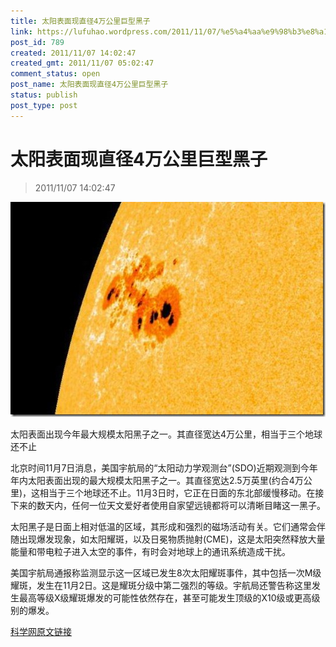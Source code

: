 ```yaml
---
title: 太阳表面现直径4万公里巨型黑子
link: https://lufuhao.wordpress.com/2011/11/07/%e5%a4%aa%e9%98%b3%e8%a1%a8%e9%9d%a2%e7%8e%b0%e7%9b%b4%e5%be%844%e4%b8%87%e5%85%ac%e9%87%8c%e5%b7%a8%e5%9e%8b%e9%bb%91%e5%ad%90/
post_id: 789
created: 2011/11/07 14:02:47
created_gmt: 2011/11/07 05:02:47
comment_status: open
post_name: 太阳表面现直径4万公里巨型黑子
status: publish
post_type: post
---
```


# 太阳表面现直径4万公里巨型黑子

> 2011/11/07 14:02:47

 

![20111107-140247-0001](/assets/images/20111107-140247-0001.jpg)

太阳表面出现今年最大规模太阳黑子之一。其直径宽达4万公里，相当于三个地球还不止 

北京时间11月7日消息，美国宇航局的“太阳动力学观测台”(SDO)近期观测到今年年内太阳表面出现的最大规模太阳黑子之一。其直径宽达2.5万英里(约合4万公里)，这相当于三个地球还不止。11月3日时，它正在日面的东北部缓慢移动。在接下来的数天内，任何一位天文爱好者使用自家望远镜都将可以清晰目睹这一黑子。 

太阳黑子是日面上相对低温的区域，其形成和强烈的磁场活动有关。它们通常会伴随出现爆发现象，如太阳耀斑，以及日冕物质抛射(CME)，这是太阳突然释放大量能量和带电粒子进入太空的事件，有时会对地球上的通讯系统造成干扰。 

美国宇航局通报称监测显示这一区域已发生8次太阳耀斑事件，其中包括一次M级耀斑，发生在11月2日。这是耀斑分级中第二强烈的等级。宇航局还警告称这里发生最高等级X级耀斑爆发的可能性依然存在，甚至可能发生顶级的X10级或更高级别的爆发。 

[科学网原文链接](http://news.sciencenet.cn/htmlnews/2011/11/255026.shtm)
